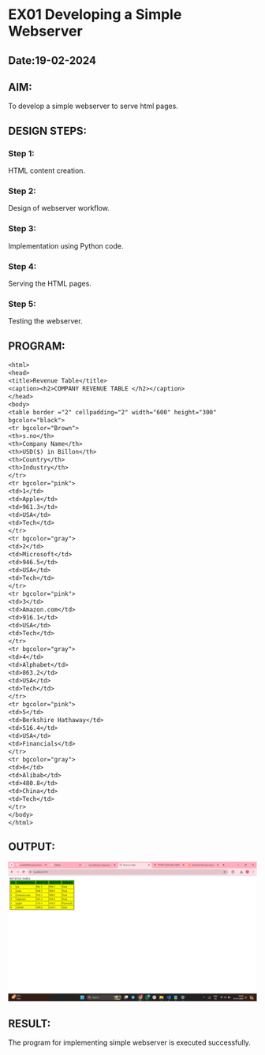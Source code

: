 # EX01 Developing a Simple Webserver
## Date:19-02-2024

## AIM:
To develop a simple webserver to serve html pages.

## DESIGN STEPS:
### Step 1: 
HTML content creation.

### Step 2:
Design of webserver workflow.

### Step 3:
Implementation using Python code.

### Step 4:
Serving the HTML pages.

### Step 5:
Testing the webserver.

## PROGRAM:
```
<html>
<head>
<title>Revenue Table</title>
<caption><h2>COMPANY REVENUE TABLE </h2></caption>
</head>
<body>
<table border ="2" cellpadding="2" width="600" height="300" bgcolor="black">
<tr bgcolor="Brown">
<th>s.no</th>
<th>Company Name</th>
<th>USD($) in Billon</th>
<th>Country</th>
<th>Industry</th>
</tr>
<tr bgcolor="pink">
<td>1</td>
<td>Apple</td>
<td>961.3</td>
<td>USA</td>
<td>Tech</td>
</tr>
<tr bgcolor="gray">
<td>2</td>
<td>Microsoft</td>
<td>946.5</td>
<td>USA</td>
<td>Tech</td>
</tr>
<tr bgcolor="pink">
<td>3</td>
<td>Amazon.com</td>
<td>916.1</td>
<td>USA</td>
<td>Tech</td>
</tr>
<tr bgcolor="gray">
<td>4</td>
<td>Alphabet</td>
<td>863.2</td>
<td>USA</td>
<td>Tech</td>
</tr>
<tr bgcolor="pink">
<td>5</td>
<td>Berkshire Hathaway</td>
<td>516.4</td>
<td>USA</td>
<td>Financials</td>
</tr>
<tr bgcolor="gray">
<td>6</td>
<td>Alibab</td>
<td>480.8</td>
<td>China</td>
<td>Tech</td>
</tr>
</body>
</html>
```

## OUTPUT:
![alt text](<Screenshot 2024-03-15 094622.png>)

## RESULT:
The program for implementing simple webserver is executed successfully.
